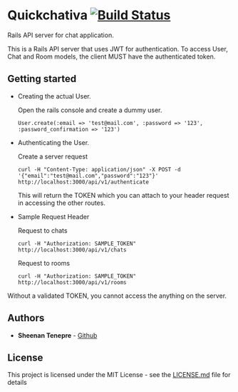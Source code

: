 # Quickchativa [![Build Status](https://travis-ci.org/therealedsheenan/quickchativa.svg?branch=master)](https://travis-ci.org/therealedsheenan/quickchativa)
Rails API server for chat application.

This is a Rails API server that uses JWT for authentication.
To access User, Chat and Room models, the client MUST have the authenticated token.

## Getting started

-   Creating the actual User.

    Open the rails console and create a dummy user.
    
    ```
    User.create(:email => 'test@mail.com', :password => '123', :password_confirmation => '123')
    ```
- Authenticating the User.
    
    Create a server request
    ```
    curl -H "Content-Type: application/json" -X POST -d '{"email":"test@mail.com","password":"123"}' http://localhost:3000/api/v1/authenticate
    ```
    This will return the TOKEN which you can attach to your header request in accessing the other routes.
    
- Sample Request Header
    
    Request to chats
    ```
    curl -H "Authorization: SAMPLE_TOKEN" http://localhost:3000/api/v1/chats
    ```
    
    Request to rooms
    ```
    curl -H "Authorization: SAMPLE_TOKEN" http://localhost:3000/api/v1/rooms
    ```

Without a validated TOKEN, you cannot access the anything on the server. 

## Authors

* **Sheenan Tenepre** - [Github](https://github.com/therealedsheenan)

## License

This project is licensed under the MIT License - see the [LICENSE.md](LICENSE.md) file for details
